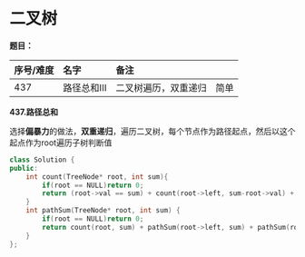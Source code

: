 # 二叉树

**题目：**

| 序号/难度 | 名字 | 备注 |  |
| :--- | :--- | :--- | :--- |
| 437 | 路径总和Ⅲ | 二叉树遍历，双重递归 | 简单 |

**437.路径总和**

选择**偏暴力**的做法，**双重递归**，遍历二叉树，每个节点作为路径起点，然后以这个起点作为root遍历子树判断值

```cpp
class Solution {
public:
    int count(TreeNode* root, int sum){
        if(root == NULL)return 0;
        return (root->val == sum) + count(root->left, sum-root->val) + count(root->right, sum - root->val);
    }
    int pathSum(TreeNode* root, int sum) {
        if(root == NULL)return 0;
        return count(root, sum) + pathSum(root->left, sum) + pathSum(root->right, sum);
    }
};
```

